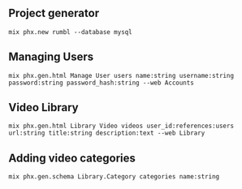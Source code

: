 
## Project generator
`mix phx.new rumbl --database mysql`

## Managing Users
`mix phx.gen.html Manage User users name:string username:string password:string password_hash:string --web Accounts`

## Video Library
`mix phx.gen.html Library Video videos user_id:references:users url:string title:string description:text --web Library`

## Adding video categories
`mix phx.gen.schema Library.Category categories name:string`



